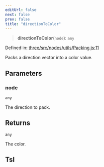 ```yaml
---
editUrl: false
next: false
prev: false
title: "directionToColor"
---
```


> **directionToColor**(`node`): `any`

Defined in: [three/src/nodes/utils/Packing.js:11](https://github.com/DefinitelyMaybe/three-i18n/blob/fa57b79433d1c349ffb23a78727299c8d4190136/three/src/nodes/utils/Packing.js#L11)

Packs a direction vector into a color value.

## Parameters

### node

`any`

The direction to pack.

## Returns

`any`

The color.

## Tsl
